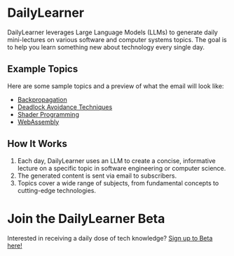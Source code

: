 # DailyLearner

DailyLearner leverages Large Language Models (LLMs) to generate daily mini-lectures on various software and computer systems topics. The goal is to help you learn something new about technology every single day.

## Example Topics

Here are some sample topics and a preview of what the email will look like:

- [Backpropagation](topics/20241025-Backpropagation%20in%20Neural%20Networks.md)
- [Deadlock Avoidance Techniques](topics/20241025-Deadlock%20Avoidance%20Techniques.md)
- [Shader Programming](topics/20241025-Shader%20Programming%20in%20Graphics.md)
- [WebAssembly](topics/20241025-WebAssembly%3A%20Performance%20and%20Use%20Cases.md)

## How It Works

1. Each day, DailyLearner uses an LLM to create a concise, informative lecture on a specific topic in software engineering or computer science.
2. The generated content is sent via email to subscribers.
3. Topics cover a wide range of subjects, from fundamental concepts to cutting-edge technologies.

# Join the DailyLearner Beta

Interested in receiving a daily dose of tech knowledge? [Sign up to Beta here!](https://docs.google.com/forms/d/e/1FAIpQLScCL31rNO5oZAFBdkV4M6L1svQPT_BWOQhIjmzYT00HpB5hRQ/viewform)
